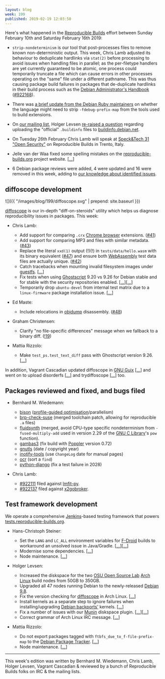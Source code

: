 ```yaml
---
layout: blog
week: 199
published: 2019-02-19 12:03:50
---
```


Here's what happened in the [Reproducible Builds](https://reproducible-builds.org) effort between Sunday February 10th and Saturday February 16th 2019:

* `strip-nondeterminism` is our tool that post-processes files to remove known non-deterministic output. This week, Chris Lamb adjusted its behaviour to deduplicate hardlinks via `stat(2)` before processing to avoid issues when handling files in parallel; as the per-filetype handlers are yet currently guaranteed to be atomic, one process could temporarily truncate a file which can cause errors in other processes operating on the "same" file under a different pathname. This was thus causing package build failures in packages that de-duplicate hardlinks in their build process such as the [Debian Administrator's Handbook](https://debian-handbook.info/) ([#922168](https://bugs.debian.org/#922168)).

* There was [a brief update from the Debian Ruby maintainers](https://bugs.debian.org/848660) on whether the language might need to strip `-fdebug-prefix-map` from the tools used to build extensions.

* On [our mailing list](https://lists.reproducible-builds.org/listinfo/rb-general), Holger Levsen [re-raised a question](https://lists.reproducible-builds.org/pipermail/rb-general/2019-February/001446.html) regarding uploading the "official" `.buildinfo` files to [buildinfo.debian.net](https://buildinfo.debian.net/).

* On Tuesday 26th February Chris Lamb will speak at [Speck&Tech 31 "Open Security"](https://www.eventbrite.com/e/specktech-31-open-security-tickets-53503912643) on Reproducible Builds in Trento, Italy.

* Jelle van der Waa fixed some spelling mistakes on the [reproducible-builds.org](https://reproducible-builds.org) project website. [[...](https://salsa.debian.org/reproducible-builds/reproducible-website/commit/dea014e)]

* 6 Debian package reviews were added, 4 were updated and 16 were removed in this week, adding to [our knowledge about identified issues](https://tests.reproducible-builds.org/debian/index_issues.html).

## diffoscope development

![]({{ "/images/blog/199/diffoscope.svg" | prepend: site.baseurl }})

[diffoscope](https://diffoscope.org/) is our in-depth "diff-on-steroids" utility which helps us diagnose reproducibility issues in packages. This week:

* Chris Lamb:
    * Add support for comparing `.crx` [Chrome browser](https://www.google.com/chrome/) extensions. ([#41](https://salsa.debian.org/reproducible-builds/diffoscope/issues/41))
    * Add support for comparing MP3 and files with similar metadata. ([#43](https://salsa.debian.org/reproducible-builds/diffoscope/issues/43))
    * Replace the literal `xxd(1)` output (!)(!)  in `tests/data/hello.wasm` with its binary equivalent ([#47](https://salsa.debian.org/reproducible-builds/diffoscope/issues/47)) and ensure both [WebAssembly](https://webassembly.org/) test data files are actually unique. ([#42](https://salsa.debian.org/reproducible-builds/diffoscope/issues/42))
    * Catch tracebacks when mounting invalid filesystem images under [guestfs](http://libguestfs.org/). [[...](https://salsa.debian.org/reproducible-builds/diffoscope/commit/03b9ffb)]
    * Fix tests when using [Ghostscript](https://www.ghostscript.com/) 9.20 vs 9.26 for Debian stable and for stable with the security repositories enabled. [[...](https://salsa.debian.org/reproducible-builds/diffoscope/commit/4a35e55)][[...](https://salsa.debian.org/reproducible-builds/diffoscope/commit/a7ad758)]
    * Temporarily drop `ubuntu-devel` from internal test matrix due to a `linux-firmware` package installation issue. [[...](https://salsa.debian.org/reproducible-builds/diffoscope/commit/fc3762e)]

* Ed Maste:
    * Include relocations in [objdump](https://en.wikipedia.org/wiki/Objdump) disassembly. ([#48](https://salsa.debian.org/reproducible-builds/diffoscope/issues/48))

* Graham Christensen:
    * Clarify "no file-specific differences" message when we fallback to a binary diff. ([!19](https://salsa.debian.org/reproducible-builds/diffoscope/merge_requests/19))

* Mattia Rizzolo:
    * Make `test_ps.test_text_diff` pass with Ghostscript version 9.26. [[...](https://salsa.debian.org/reproducible-builds/diffoscope/commit/de05b14)]

In addition, Vagrant Cascadian updated diffoscope in [GNU Guix](https://www.gnu.org/software/guix/) [[...](https://git.savannah.gnu.org/cgit/guix.git/commit/?id=295de8cc1af9afc2683cee332793bff1730bf1b3)] and went on to upload disorderfs [[...](https://git.savannah.gnu.org/cgit/guix.git/commit/?id=75d12c40f7edd7f3abaada916d1c2018bd3b0d46)] and trydiffoscope [[...](https://git.savannah.gnu.org/cgit/guix.git/commit/?id=706460a35754a47bf832a40de4f22271e7088226)] too.

## Packages reviewed and fixed, and bugs filed

* Bernhard M. Wiedemann:
    * [bison](https://build.opensuse.org/request/show/676711) ([profile-guided optimisation](https://en.wikipedia.org/wiki/Profile-guided_optimization)/parallelism)
    * [brp-check-suse](https://github.com/openSUSE/brp-check-suse/pull/10) (merged toolchain patch, allowing for reproducible `.a` files)
    * [fluidsynth](https://github.com/FluidSynth/fluidsynth/pull/512) (merged, avoid CPU-type specific nondeterminism from `-fused-multiply-add` used in version 2.29 of the [GNU C Library](https://en.wikipedia.org/wiki/GNU_C_Library)'s `pow` function).
    * [gambas3](https://gitlab.com/gambas/gambas/merge_requests/73) (fix build with [Poppler](https://poppler.freedesktop.org/) version 0.72)
    * [gnutls](https://gitlab.com/gnutls/gnutls/merge_requests/928) (date / copyright year)
    * [inotify-tools](https://github.com/rvoicilas/inotify-tools/pull/97) (use `ChangeLog` date for manual pages)
    * [ocr](https://build.opensuse.org/request/show/676592) (sort a `find`)
    * [python-django](https://github.com/django/django/pull/10994) (fix a test failure in 2028)

* Chris Lamb:
    * [#922111](https://bugs.debian.org/922111) filed against [lmfit-py](https://tracker.debian.org/pkg/lmfit-py).
    * [#922137](https://bugs.debian.org/922137) filed against [x2gobroker](https://tracker.debian.org/pkg/x2gobroker).



## Test framework development

We operate a comprehensive [Jenkins](https://jenkins.io/)-based testing framework that powers [tests.reproducible-builds.org](https://tests.reproducible-builds.org).

* Hans-Christoph Steiner:
    * Set the `LANG` and `LC_ALL` environment variables for [F-Droid](https://f-droid.org/en/) builds to workaround an unsolved issue in Java/Gradle. [[...](https://salsa.debian.org/qa/jenkins.debian.net/commit/a59dc0a4)][[...](https://salsa.debian.org/qa/jenkins.debian.net/commit/98ad8c97)]
    * Modernise some dependencies. [[...](https://salsa.debian.org/qa/jenkins.debian.net/commit/7c546c25)]
    * Node maintenance. [[...](https://salsa.debian.org/qa/jenkins.debian.net/commit/9282396e)]

* Holger Levsen:
    * Increased the diskspace for the two [OSU Open Source Lab](https://osuosl.org/) [Arch Linux](https://www.archlinux.org/) build nodes from 50GB to 350GB.
    * Upgraded all 47 nodes running Debian to the newly-released [Debian 9.8](https://www.debian.org/News/2019/20190216).
    * Fix the version checking for [diffoscope](https://diffoscope.org) in Arch Linux. [[...](https://salsa.debian.org/qa/jenkins.debian.net/commit/fbff602d)]
    * Install kernels as a separate step to ignore failures when installing/upgrading [Debian backports'](https://backports.debian.org/) kernels. [[...](https://salsa.debian.org/qa/jenkins.debian.net/commit/40a99c04)]
    * Fix a number of issues with our [Munin](http://munin-monitoring.org/) diskspace plugin. [[...](https://salsa.debian.org/qa/jenkins.debian.net/commit/5b5b68b9)][[...](https://salsa.debian.org/qa/jenkins.debian.net/commit/4c2f632a)]
    * Correct grammar of Arch Linux IRC message. [[...](https://salsa.debian.org/qa/jenkins.debian.net/commit/4ec06893)]

* Mattia Rizzolo:
    * Do not export packages tagged with `ftbfs_due_to_f-file-prefix-map` to the [Debian Package Tracker](https://tracker.debian.org/). [[...](https://salsa.debian.org/qa/jenkins.debian.net/commit/24da7d58)]
    * Node maintenance. [[...](https://salsa.debian.org/qa/jenkins.debian.net/commit/b4652d1c)]


---

This week's edition was written by Bernhard M. Wiedemann, Chris Lamb, Holger Levsen, Vagrant Cascadian & reviewed by a bunch of Reproducible Builds folks on IRC & the mailing lists.
